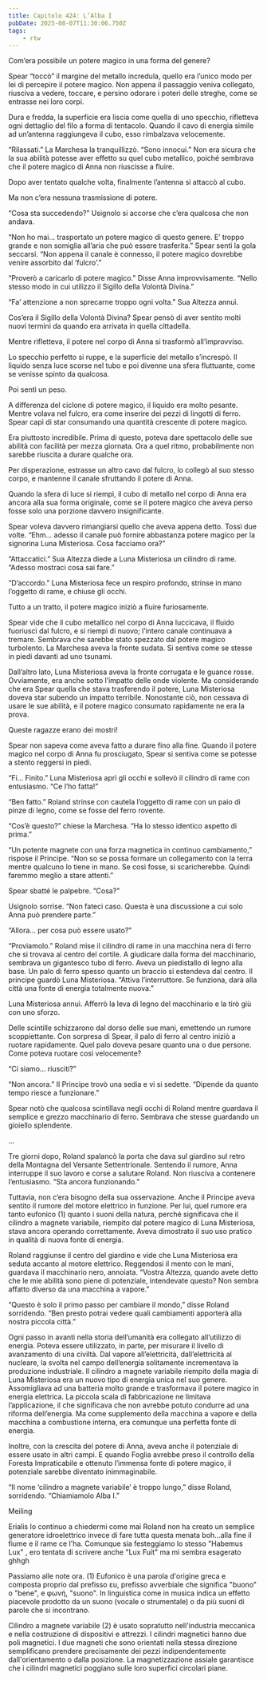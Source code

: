 ```yaml
---
title: Capitolo 424: L’Alba I
pubDate: 2025-08-07T11:30:06.750Z
tags:
    - rtw
---
```







 


Com’era possibile un potere magico in una forma del genere?


Spear “toccò” il margine del metallo incredula, quello era l’unico modo per lei di percepire il potere magico. Non appena il passaggio veniva collegato, riusciva a vedere, toccare, e persino odorare i poteri delle streghe, come se entrasse nei loro corpi.


Dura e fredda, la superficie era liscia come quella di uno specchio, rifletteva ogni dettaglio del filo a forma di tentacolo. Quando il cavo di energia simile ad un’antenna raggiungeva il cubo, esso rimbalzava velocemente.


“Rilassati.” La Marchesa la tranquillizzò. “Sono innocui.” Non era sicura che la sua abilità potesse aver effetto su quel cubo metallico, poiché sembrava che il potere magico di Anna non riuscisse a fluire.


Dopo aver tentato qualche volta, finalmente l’antenna si attaccò al cubo.


Ma non c’era nessuna trasmissione di potere.


“Cosa sta succedendo?” Usignolo si accorse che c’era qualcosa che non andava.


“Non ho mai… trasportato un potere magico di questo genere. E’ troppo grande e non somiglia all’aria che può essere trasferita.” Spear sentì la gola seccarsi. “Non appena il canale è connesso, il potere magico dovrebbe venire assorbito dal ‘fulcro’.”


“Proverò a caricarlo di potere magico.”  Disse Anna improvvisamente. “Nello stesso modo in cui utilizzo il Sigillo della Volontà Divina.”


“Fa’ attenzione a non sprecarne troppo ogni volta.” Sua Altezza annuì.


Cos’era il Sigillo della Volontà Divina? Spear pensò di aver sentito molti nuovi termini da quando era arrivata in quella cittadella.


Mentre rifletteva, il potere nel corpo di Anna si trasformò all’improvviso.


Lo specchio perfetto si ruppe, e la superficie del metallo s’increspò. Il liquido senza luce scorse nel tubo e poi divenne una sfera fluttuante, come se venisse spinto da qualcosa.


Poi sentì un peso.


A differenza del ciclone di potere magico, il liquido era molto pesante. Mentre volava nel fulcro, era come inserire dei pezzi di lingotti di ferro. Spear capì di star consumando una quantità crescente di potere magico.


Era piuttosto incredibile. Prima di questo, poteva dare spettacolo delle sue abilità con facilità per mezza giornata. Ora a quel ritmo, probabilmente non sarebbe riuscita a durare qualche ora.


Per disperazione, estrasse un altro cavo dal fulcro, lo collegò al suo stesso corpo, e mantenne il canale sfruttando il potere di Anna.


Quando la sfera di luce si riempì, il cubo di metallo nel corpo di Anna era ancora alla sua forma originale, come se il potere magico che aveva perso fosse solo una porzione davvero insignificante.


Spear voleva davvero rimangiarsi quello che aveva appena detto. Tossì due volte. “Ehm… adesso il canale può fornire abbastanza potere magico per la signorina Luna Misteriosa. Cosa facciamo ora?”


“Attaccatici.” Sua Altezza diede a Luna Misteriosa un cilindro di rame. “Adesso mostraci cosa sai fare.”


“D’accordo.” Luna Misteriosa fece un respiro profondo, strinse in mano l’oggetto di rame, e chiuse gli occhi.


Tutto a un tratto, il potere magico iniziò a fluire furiosamente.


Spear vide che il cubo metallico nel corpo di Anna luccicava, il fluido fuoriuscì dal fulcro, e si riempì di nuovo; l’intero canale continuava a tremare. Sembrava che sarebbe stato spezzato dal potere magico turbolento. La Marchesa aveva la fronte sudata. Si sentiva come se stesse in piedi davanti ad uno tsunami.


Dall’altro lato, Luna Misteriosa aveva la fronte corrugata e le guance rosse. Ovviamente, era anche sotto l’impatto delle onde violente. Ma considerando che era Spear quella che stava trasferendo il potere, Luna Misteriosa doveva star subendo un impatto terribile. Nonostante ciò, non cessava di usare le sue abilità, e il potere magico consumato rapidamente ne era la prova.


Queste ragazze erano dei mostri!


Spear non sapeva come aveva fatto a durare fino alla fine. Quando il potere magico nel corpo di Anna fu prosciugato, Spear si sentiva come se potesse a stento reggersi in piedi.


“Fi… Finito.” Luna Misteriosa aprì gli occhi e sollevò il cilindro di rame con entusiasmo. “Ce l’ho fatta!”


“Ben fatto.” Roland strinse con cautela l’oggetto di rame con un paio di pinze di legno, come se fosse del ferro rovente.


“Cos’è questo?” chiese la Marchesa. “Ha lo stesso identico aspetto di prima.”


“Un potente magnete con una forza magnetica in continuo cambiamento,” rispose il Principe. “Non so se possa formare un collegamento con la terra mentre qualcuno lo tiene in mano. Se così fosse, si scaricherebbe. Quindi faremmo meglio a stare attenti.”


Spear sbatté le palpebre. “Cosa?”


Usignolo sorrise. “Non fateci caso. Questa è una discussione a cui solo Anna può prendere parte.”


“Allora… per cosa può essere usato?”


“Proviamolo.” Roland mise il cilindro di rame in una macchina nera di ferro che si trovava al centro del cortile. A giudicare dalla forma del macchinario, sembrava un gigantesco tubo di ferro. Aveva un piedistallo di legno alla base. Un palo di ferro spesso quanto un braccio si estendeva dal centro. Il principe guardò Luna Misteriosa. “Attiva l’interruttore. Se funziona, darà alla città una fonte di energia totalmente nuova.”


Luna Misteriosa annuì. Afferrò la leva di legno del macchinario e la tirò giù con uno sforzo.


Delle scintille schizzarono dal dorso delle sue mani, emettendo un rumore scoppiettante. Con sorpresa di Spear, il palo di ferro al centro iniziò a ruotare rapidamente. Quel palo doveva pesare quanto una o due persone. Come poteva ruotare così velocemente?


“Ci siamo… riusciti?”


“Non ancora.” Il Principe trovò una sedia e vi si sedette. “Dipende da quanto tempo riesce a funzionare.”


Spear notò che qualcosa scintillava negli occhi di Roland mentre guardava il semplice e grezzo macchinario di ferro. Sembrava che stesse guardando un gioiello splendente.


…


Tre giorni dopo, Roland spalancò la porta che dava sul giardino sul retro della Montagna del Versante Settentrionale. Sentendo il rumore, Anna interruppe il suo lavoro e corse a salutare Roland. Non riusciva a contenere l’entusiasmo. “Sta ancora funzionando.”


Tuttavia, non c’era bisogno della sua osservazione. Anche il Principe aveva sentito il rumore del motore elettrico in funzione. Per lui, quel rumore era tanto eufonico (1) quanto i suoni della natura, perché significava che il cilindro a magnete variabile, riempito dal potere magico di Luna Misteriosa, stava ancora operando correttamente. Aveva dimostrato il suo uso pratico in qualità di nuova fonte di energia.


Roland raggiunse il centro del giardino e vide che Luna Misteriosa era seduta accanto al motore elettrico. Reggendosi il mento con le mani, guardava il macchinario nero, annoiata. “Vostra Altezza, quando avete detto che le mie abilità sono piene di potenziale, intendevate questo? Non sembra affatto diverso da una macchina a vapore.”


“Questo è solo il primo passo per cambiare il mondo,” disse Roland sorridendo. “Ben presto potrai vedere quali cambiamenti apporterà alla nostra piccola città.”


Ogni passo in avanti nella storia dell’umanità era collegato all’utilizzo di energia. Poteva essere utilizzato, in parte, per misurare il livello di avanzamento di una civiltà. Dal vapore all’elettricità, dall’elettricità al nucleare, la svolta nel campo dell’energia solitamente incrementava la produzione industriale. Il cilindro a magnete variabile riempito della magia di Luna Misteriosa era un nuovo tipo di energia unica nel suo genere. Assomigliava ad una batteria molto grande e trasformava il potere magico in energia elettrica. La piccola scala di fabbricazione ne limitava l’applicazione, il che significava che non avrebbe potuto condurre ad una riforma dell’energia. Ma come supplemento della macchina a vapore e della macchina a combustione interna, era comunque una perfetta fonte di energia.


Inoltre, con la crescita del potere di Anna, aveva anche il potenziale di essere usato in altri campi. E quando Foglia avrebbe preso il controllo della Foresta Impraticabile e ottenuto l’immensa fonte di potere magico, il potenziale sarebbe diventato inimmaginabile.


“Il nome ‘cilindro a magnete variabile’ è troppo lungo,” disse Roland, sorridendo. “Chiamiamolo Alba I.”


Meiling






 Erialis Io continuo a chiedermi come mai Roland non ha creato un semplice generatore idroelettrico invece di fare tutta questa menata boh...alla fine il fiume e il rame ce l'ha. Comunque sia festeggiamo lo stesso "Habemus Lux" , ero tentata di scrivere anche "Lux Fuit" ma mi sembra esagerato ghhgh


Passiamo alle note ora. (1) Eufonico  è una parola d'origine greca e composta proprio dal prefisso εu, prefisso avverbiale che significa "buono" o "bene", e φωνή, "suono". In linguistica come in musica indica un effetto piacevole prodotto da un suono (vocale o strumentale) o da più suoni di parole che si incontrano.


 Cilindro a magnete variabile (2) è usato sopratutto nell'industria meccanica e nella costruzione di dispositivi e attrezzi. I cilindri magnetici hanno due poli magnetici. I due magneti che sono orientati nella stessa direzione semplificano prendere precisamente dei pezzi indipendentemente dall'orientamento o dalla posizione. La magnetizzazione assiale garantisce che i cilindri magnetici poggiano sulle loro superfici circolari piane.




                                


                                



